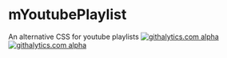 mYoutubePlaylist
================

An alternative CSS for youtube playlists
[![githalytics.com alpha](https://cruel-carlota.pagodabox.com/724254225def824d37b98354956aed89 "githalytics.com")](http://githalytics.com/dmtrs/test)
[![githalytics.com alpha](http://githalytics.local/724254225def824d37b98354956aed89 "githalytics.com")](http://githalytics.com/dmtrs/test)